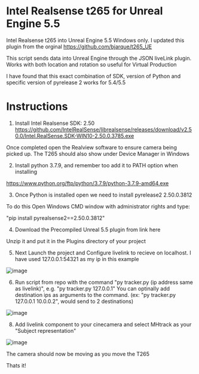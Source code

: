 # Intel Realsense t265 for Unreal Engine 5.5

Intel Realsense t265 into Unreal Engine 5.5 Windows only. I updated this plugin from the orginal https://github.com/bjarque/t265_UE

This script sends data into Unreal Engine through the JSON liveLink plugin. Works with both location and rotation so useful for Virtual Production 

I have found that this exact combination of SDK, version of Python and specific version of pyrelease 2 works for 5.4/5.5



# Instructions
1. Install Intel Realsense SDK: 2.50 
https://github.com/IntelRealSense/librealsense/releases/download/v2.50.0/Intel.RealSense.SDK-WIN10-2.50.0.3785.exe

Once completed open the Realview software to ensure camera being picked up. The T265 should also show under Device Manager in Windows


2. Install python 3.7.9, and remember too add it to PATH option when installing

https://www.python.org/ftp/python/3.7.9/python-3.7.9-amd64.exe

 
3. Once Python is installed open we need to install pyrelease2 2.50.0.3812

To do this Open Windows CMD window with administrator rights and type: 

"pip install pyrealsense2==2.50.0.3812"


4. Download the Precompiled Unreal 5.5 plugin from link here

Unzip it and put it in the Plugins directory of your project


5. Next Launch the project and Configure livelink to recieve on localhost. I have used 127.0.0.1:54321 as my ip in this example

 ![image](https://github.com/user-attachments/assets/f03f96da-fa64-466f-b9bd-3e48b45bcf92)

6. Run script from repo with the command "py tracker.py (ip address same as livelink)", e.g. "py tracker.py 127.0.0.1" You can optinally add destination ips as arguments to the command. (ex: "py tracker.py 127.0.0.1 10.0.0.2", would send to 2 destinations)

 ![image](https://github.com/user-attachments/assets/d1449c29-7f4e-46b5-aefb-d5c8f8084777)


8. Add livelink component to your cinecamera and select MHtrack as your "Subject representation"

 ![image](https://github.com/user-attachments/assets/5eebe125-1ccd-489c-b475-5d4e4f1b75f9)


The camera should now be moving as you move the T265


Thats it! 




